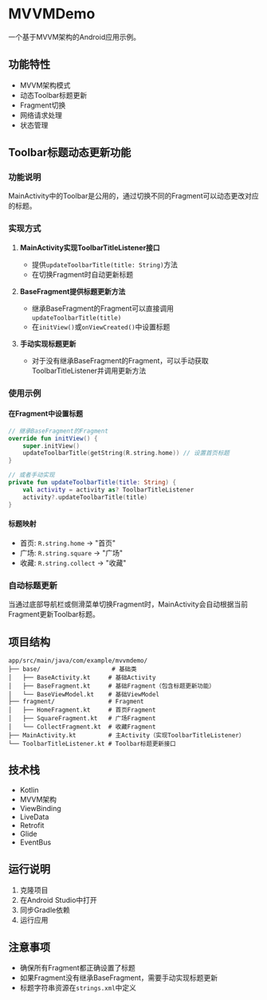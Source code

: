 # MVVMDemo

一个基于MVVM架构的Android应用示例。

## 功能特性

- MVVM架构模式
- 动态Toolbar标题更新
- Fragment切换
- 网络请求处理
- 状态管理

## Toolbar标题动态更新功能

### 功能说明

MainActivity中的Toolbar是公用的，通过切换不同的Fragment可以动态更改对应的标题。

### 实现方式

1. **MainActivity实现ToolbarTitleListener接口**
   - 提供`updateToolbarTitle(title: String)`方法
   - 在切换Fragment时自动更新标题

2. **BaseFragment提供标题更新方法**
   - 继承BaseFragment的Fragment可以直接调用`updateToolbarTitle(title)`
   - 在`initView()`或`onViewCreated()`中设置标题

3. **手动实现标题更新**
   - 对于没有继承BaseFragment的Fragment，可以手动获取ToolbarTitleListener并调用更新方法

### 使用示例

#### 在Fragment中设置标题

```kotlin
// 继承BaseFragment的Fragment
override fun initView() {
    super.initView()
    updateToolbarTitle(getString(R.string.home)) // 设置首页标题
}

// 或者手动实现
private fun updateToolbarTitle(title: String) {
    val activity = activity as? ToolbarTitleListener
    activity?.updateToolbarTitle(title)
}
```

#### 标题映射

- 首页: `R.string.home` -> "首页"
- 广场: `R.string.square` -> "广场"  
- 收藏: `R.string.collect` -> "收藏"

### 自动标题更新

当通过底部导航栏或侧滑菜单切换Fragment时，MainActivity会自动根据当前Fragment更新Toolbar标题。

## 项目结构

```
app/src/main/java/com/example/mvvmdemo/
├── base/                    # 基础类
│   ├── BaseActivity.kt     # 基础Activity
│   ├── BaseFragment.kt     # 基础Fragment（包含标题更新功能）
│   └── BaseViewModel.kt    # 基础ViewModel
├── fragment/               # Fragment
│   ├── HomeFragment.kt     # 首页Fragment
│   ├── SquareFragment.kt   # 广场Fragment
│   └── CollectFragment.kt  # 收藏Fragment
├── MainActivity.kt         # 主Activity（实现ToolbarTitleListener）
└── ToolbarTitleListener.kt # Toolbar标题更新接口
```

## 技术栈

- Kotlin
- MVVM架构
- ViewBinding
- LiveData
- Retrofit
- Glide
- EventBus

## 运行说明

1. 克隆项目
2. 在Android Studio中打开
3. 同步Gradle依赖
4. 运行应用

## 注意事项

- 确保所有Fragment都正确设置了标题
- 如果Fragment没有继承BaseFragment，需要手动实现标题更新
- 标题字符串资源在`strings.xml`中定义